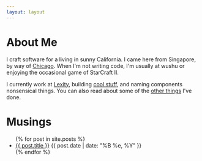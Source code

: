 ```yaml
---
layout: layout
---
```


# About Me

  I craft software for a living in sunny California.  I came here from
Singapore, by way of [Chicago](http://uchicago.edu).  When I'm not writing code,
I'm usually at wushu or enjoying the occasional game of StarCraft II.

  I currently work at [Lexity](http://lexity.com), building [cool
stuff](http://commercecentral.lexity.com), and naming components nonsensical
things.  You can also read about some of the [other things](/cv) I've done.

# Musings

<ul class="post-listing">
  {% for post in site.posts %}
  <li>
    <a href="{{ post.url }}">{{ post.title }}</a>
    <span class="date">{{ post.date | date: "%B %e, %Y" }}</span>
  </li>
  {% endfor %}
</ul>
